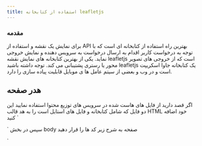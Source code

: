 ```yaml
---
title: استفاده از کتابخانه leafletjs
---
```


###  مقدمه

برای نمایش یک نقشه و استفاده از API بهترین راه استفاده از کتابخانه ای است که با توجه به درخواست کاربر اقدام به ارسال درخواست به سرویس دهنده و نمایش خروجی نماید. یکی از بهترین کتابخانه های نمایش نقشه leafletjs است که از خروجی های تصویر محور یا رستری پشتیبانی می کند.
توجه داشته باشید leafletjs یک کتابخانه جاوا اسکریپت است و در وب و بعضی از سیتم عامل ها ی موبایل قابلیت پیاده سازی را دارد.

## هدر صفحه
اگر قصد دارید از فایل های هاست شده در سرویس های توزیع محتوا استفاده نمایید این دو فایل  که شامل کتابخانه و فایل های استایل است را به هد قالب HTML خود اضافه کنید
`
<link rel="stylesheet" href="https://unpkg.com/leaflet@1.9.4/dist/leaflet.css" integrity="sha256-p4NxAoJBhIIN+hmNHrzRCf9tD/miZyoHS5obTRR9BMY=" crossorigin="" />
<script src="https://unpkg.com/leaflet@1.9.4/dist/leaflet.js" integrity="sha256-20nQCchB9co0qIjJZRGuk2/Z9VM+kNiyxNV1lvTlZBo=" crossorigin=""></script>
`
سپس در بخش body صفحه به شرح زیر کد ها را قرار دهید

`
<div id="map" style="height:89.5%;"></div>
    <script>
        //<![CDATA[
        var map = L.map('map').setView([35.69975547249546, 51.33803292808358], 14);
        L.control.scale({ imperial: false }).addTo(map);
        L.tileLayer('http://memaps.ir/hot/{z}/{x}/{y}.png', {
            attribution: '&copy; <a href="http://www.openstreetmap.org/copyright">OpenStreetMap</a> | <a href="https://parspack.com">استوار بر روی راهکارهای ابری پارس‌پک</a> ',
            maxZoom: 21,
            maxNativeZoom: 20
        }).addTo(map);


        var hash = L.hash(map)
        //]]>
    </script>
`
